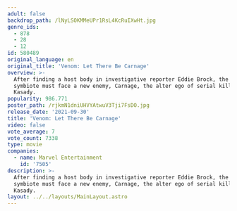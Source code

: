 ```yaml
---
adult: false
backdrop_path: /lNyLSOKMMeUPr1RsL4KcRuIXwHt.jpg
genre_ids:
  - 878
  - 28
  - 12
id: 580489
original_language: en
original_title: 'Venom: Let There Be Carnage'
overview: >-
  After finding a host body in investigative reporter Eddie Brock, the alien
  symbiote must face a new enemy, Carnage, the alter ego of serial killer Cletus
  Kasady.
popularity: 986.771
poster_path: /rjkmN1dniUHVYAtwuV3Tji7FsDO.jpg
release_date: '2021-09-30'
title: 'Venom: Let There Be Carnage'
video: false
vote_average: 7
vote_count: 7338
type: movie
companies:
  - name: Marvel Entertainment
    id: '7505'
description: >-
  After finding a host body in investigative reporter Eddie Brock, the alien
  symbiote must face a new enemy, Carnage, the alter ego of serial killer Cletus
  Kasady.
layout: ../../layouts/MainLayout.astro
---
```


